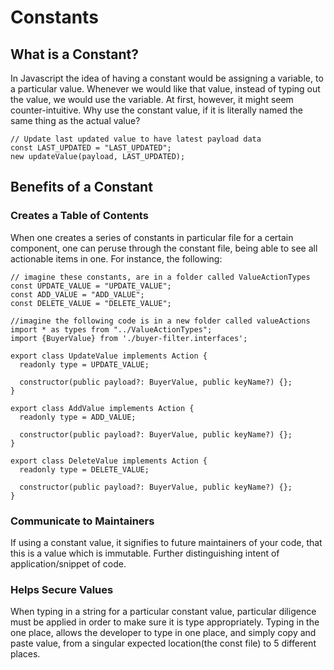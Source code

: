  Constants 
==========

 What is a Constant? 
--------------------

In Javascript the idea of having a constant would be assigning a
variable, to a particular value. Whenever we would like that value,
instead of typing out the value, we would use the variable. At first,
however, it might seem counter-intuitive. Why use the constant value, if
it is literally named the same thing as the actual value?

``` {caption="Example of a Constant"}
// Update last updated value to have latest payload data
const LAST_UPDATED = "LAST_UPDATED";
new updateValue(payload, LAST_UPDATED);
```

 Benefits of a Constant 
-----------------------

###  Creates a Table of Contents 

When one creates a series of constants in particular file for a certain
component, one can peruse through the constant file, being able to see
all actionable items in one. For instance, the following:

``` {caption="Example of a Constant"}
// imagine these constants, are in a folder called ValueActionTypes
const UPDATE_VALUE = "UPDATE_VALUE";
const ADD_VALUE = "ADD_VALUE";
const DELETE_VALUE = "DELETE_VALUE";

//imagine the following code is in a new folder called valueActions
import * as types from "../ValueActionTypes";
import {BuyerValue} from './buyer-filter.interfaces';

export class UpdateValue implements Action {
  readonly type = UPDATE_VALUE;

  constructor(public payload?: BuyerValue, public keyName?) {};
}

export class AddValue implements Action {
  readonly type = ADD_VALUE;

  constructor(public payload?: BuyerValue, public keyName?) {};
}

export class DeleteValue implements Action {
  readonly type = DELETE_VALUE;

  constructor(public payload?: BuyerValue, public keyName?) {};
}
```

###  Communicate to Maintainers 

If using a constant value, it signifies to future maintainers of your
code, that this is a value which is immutable. Further distinguishing
intent of application/snippet of code.

###  Helps Secure Values 

When typing in a string for a particular constant value, particular
diligence must be applied in order to make sure it is type
appropriately. Typing in the one place, allows the developer to type in
one place, and simply copy and paste value, from a singular expected
location(the const file) to 5 different places.
